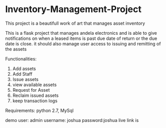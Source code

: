 # Inventory-Management-Project

This project is a beautifull work of art that manages asset inventory

This is a flask project that manages andela electronics and is able to give notifications on when a leased items is past due date of return or the due date is close. it should also manage user access to issuing and remitting of the assets


Functionalities:
 1. Add assets
 2. Add Staff
 3. Issue assets
 4. view available assets
 5. Request for Asset
 6. Reclaim issued assets
 6. keep transaction logs
 
 Requirements:
 python 2.7, MySql
 
 demo user: admin  username: joshua password:joshua
 live link is
 
 
 
 
 
